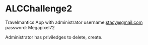 # ALCChallenge2
Travelmantics App with administrator username:stacy@gmail.com
password: Megapixel72

Administrator has priviledges to delete, create.
